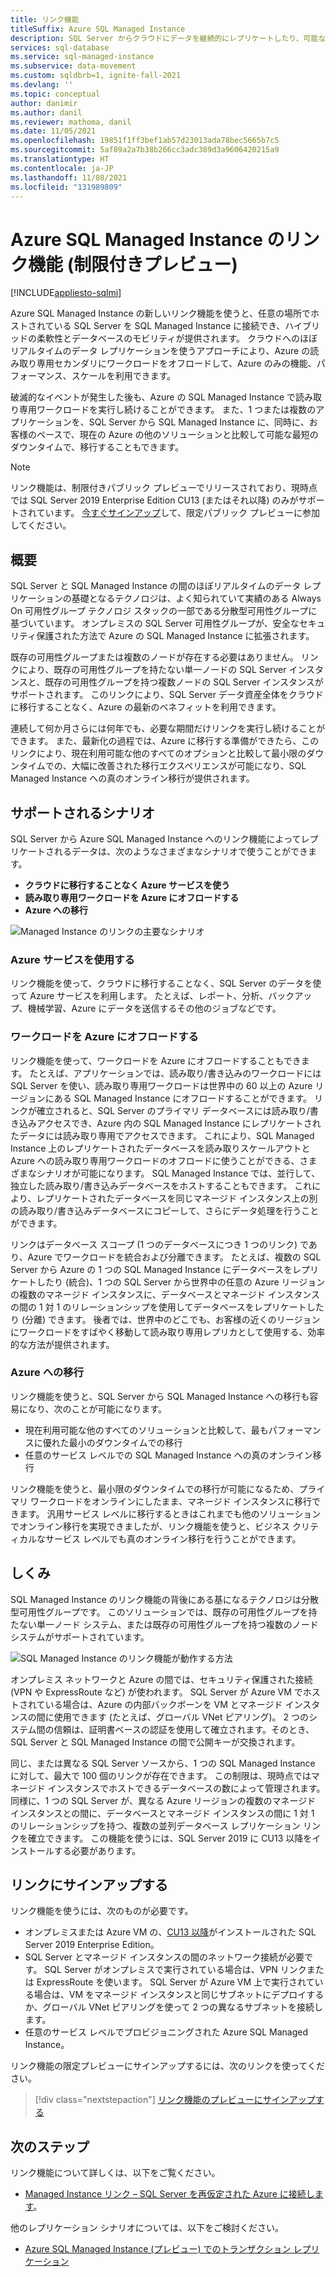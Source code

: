 ```yaml
---
title: リンク機能
titleSuffix: Azure SQL Managed Instance
description: SQL Server からクラウドにデータを継続的にレプリケートしたり、可能な限り短いダウンタイムで SQL Server データベースを移行したりするための、Azure SQL Managed Instance のリンク機能について説明します。
services: sql-database
ms.service: sql-managed-instance
ms.subservice: data-movement
ms.custom: sqldbrb=1, ignite-fall-2021
ms.devlang: ''
ms.topic: conceptual
author: danimir
ms.author: danil
ms.reviewer: mathoma, danil
ms.date: 11/05/2021
ms.openlocfilehash: 19851f1ff3bef1ab57d23013ada78bec5665b7c5
ms.sourcegitcommit: 5af89a2a7b38b266cc3adc389d3a9606420215a9
ms.translationtype: HT
ms.contentlocale: ja-JP
ms.lasthandoff: 11/08/2021
ms.locfileid: "131989809"
---
```

# <a name="link-feature-for-azure-sql-managed-instance-limited-preview"></a>Azure SQL Managed Instance のリンク機能 (制限付きプレビュー)
[!INCLUDE[appliesto-sqlmi](../includes/appliesto-sqlmi.md)]

Azure SQL Managed Instance の新しいリンク機能を使うと、任意の場所でホストされている SQL Server を SQL Managed Instance に接続でき、ハイブリッドの柔軟性とデータベースのモビリティが提供されます。 クラウドへのほぼリアルタイムのデータ レプリケーションを使うアプローチにより、Azure の読み取り専用セカンダリにワークロードをオフロードして、Azure のみの機能、パフォーマンス、スケールを利用できます。 

破滅的なイベントが発生した後も、Azure の SQL Managed Instance で読み取り専用ワークロードを実行し続けることができます。 また、1 つまたは複数のアプリケーションを、SQL Server から SQL Managed Instance に、同時に、お客様のペースで、現在の Azure の他のソリューションと比較して可能な最短のダウンタイムで、移行することもできます。

> [!NOTE]
> リンク機能は、制限付きパブリック プレビューでリリースされており、現時点では SQL Server 2019 Enterprise Edition CU13 (またはそれ以降) のみがサポートされています。 [今すぐサインアップ](https://aka.ms/mi-link-signup)して、限定パブリック プレビューに参加してください。 

## <a name="overview"></a>概要

SQL Server と SQL Managed Instance の間のほぼリアルタイムのデータ レプリケーションの基礎となるテクノロジは、よく知られていて実績のある Always On 可用性グループ テクノロジ スタックの一部である分散型可用性グループに基づいています。 オンプレミスの SQL Server 可用性グループが、安全なセキュリティ保護された方法で Azure の SQL Managed Instance に拡張されます。 

既存の可用性グループまたは複数のノードが存在する必要はありません。 リンクにより、既存の可用性グループを持たない単一ノードの SQL Server インスタンスと、既存の可用性グループを持つ複数ノードの SQL Server インスタンスがサポートされます。 このリンクにより、SQL Server データ資産全体をクラウドに移行することなく、Azure の最新のベネフィットを利用できます。

連続して何か月さらには何年でも、必要な期間だけリンクを実行し続けることができます。 また、最新化の過程では、Azure に移行する準備ができたら、このリンクにより、現在利用可能な他のすべてのオプションと比較して最小限のダウンタイムでの、大幅に改善された移行エクスペリエンスが可能になり、SQL Managed Instance への真のオンライン移行が提供されます。

## <a name="supported-scenarios"></a>サポートされるシナリオ

SQL Server から Azure SQL Managed Instance へのリンク機能によってレプリケートされるデータは、次のようなさまざまなシナリオで使うことができます。 

- **クラウドに移行することなく Azure サービスを使う** 
- **読み取り専用ワークロードを Azure にオフロードする** 
- **Azure への移行**

![Managed Instance のリンクの主要なシナリオ](./media/managed-instance-link/mi-link-main-scenario.png)


### <a name="use-azure-services"></a>Azure サービスを使用する 

リンク機能を使って、クラウドに移行することなく、SQL Server のデータを使って Azure サービスを利用します。 たとえば、レポート、分析、バックアップ、機械学習、Azure にデータを送信するその他のジョブなどです。 

### <a name="offload-workloads-to-azure"></a>ワークロードを Azure にオフロードする 

リンク機能を使って、ワークロードを Azure にオフロードすることもできます。 たとえば、アプリケーションでは、読み取り/書き込みのワークロードには SQL Server を使い、読み取り専用ワークロードは世界中の 60 以上の Azure リージョンにある SQL Managed Instance にオフロードすることができます。 リンクが確立されると、SQL Server のプライマリ データベースには読み取り/書き込みアクセスでき、Azure 内の SQL Managed Instance にレプリケートされたデータには読み取り専用でアクセスできます。 これにより、SQL Managed Instance 上のレプリケートされたデータベースを読み取りスケールアウトと Azure への読み取り専用ワークロードのオフロードに使うことができる、さまざまなシナリオが可能になります。 SQL Managed Instance では、並行して、独立した読み取り/書き込みデータベースをホストすることもできます。 これにより、レプリケートされたデータベースを同じマネージド インスタンス上の別の読み取り/書き込みデータベースにコピーして、さらにデータ処理を行うことができます。

リンクはデータベース スコープ (1 つのデータベースにつき 1 つのリンク) であり、Azure でワークロードを統合および分離できます。 たとえば、複数の SQL Server から Azure の 1 つの SQL Managed Instance にデータベースをレプリケートしたり (統合)、1 つの SQL Server から世界中の任意の Azure リージョンの複数のマネージド インスタンスに、データベースとマネージド インスタンスの間の 1 対 1 のリレーションシップを使用してデータベースをレプリケートしたり (分離) できます。 後者では、世界中のどこでも、お客様の近くのリージョンにワークロードをすばやく移動して読み取り専用レプリカとして使用する、効率的な方法が提供されます。

### <a name="migrate-to-azure"></a>Azure への移行 

リンク機能を使うと、SQL Server から SQL Managed Instance への移行も容易になり、次のことが可能になります。 

- 現在利用可能な他のすべてのソリューションと比較して、最もパフォーマンスに優れた最小のダウンタイムでの移行
- 任意のサービス レベルでの SQL Managed Instance への真のオンライン移行 

リンク機能を使うと、最小限のダウンタイムでの移行が可能になるため、プライマリ ワークロードをオンラインにしたまま、マネージド インスタンスに移行できます。 汎用サービス レベルに移行するときはこれまでも他のソリューションでオンライン移行を実現できましたが、リンク機能を使うと、ビジネス クリティカルなサービス レベルでも真のオンライン移行を行うことができます。 

## <a name="how-it-works"></a>しくみ

SQL Managed Instance のリンク機能の背後にある基になるテクノロジは分散型可用性グループです。 このソリューションでは、既存の可用性グループを持たない単一ノード システム、または既存の可用性グループを持つ複数のノード システムがサポートされています。  

![SQL Managed Instance のリンク機能が動作する方法](./media/managed-instance-link/mi-link-ag-dag.png)

オンプレミス ネットワークと Azure の間では、セキュリティ保護された接続 (VPN や ExpressRoute など) が使われます。 SQL Server が Azure VM でホストされている場合は、Azure の内部バックボーンを VM とマネージド インスタンスの間に使用できます (たとえば、グローバル VNet ピアリング)。 2 つのシステム間の信頼は、証明書ベースの認証を使用して確立されます。そのとき、SQL Server と SQL Managed Instance の間で公開キーが交換されます。

同じ、または異なる SQL Server ソースから、1 つの SQL Managed Instance に対して、最大で 100 個のリンクが存在できます。 この制限は、現時点ではマネージド インスタンスでホストできるデータベースの数によって管理されます。 同様に、1 つの SQL Server が、異なる Azure リージョンの複数のマネージド インスタンスとの間に、データベースとマネージド インスタンスの間に 1 対 1 のリレーションシップを持つ、複数の並列データベース レプリケーション リンクを確立できます。 この機能を使うには、SQL Server 2019 に CU13 以降をインストールする必要があります。

## <a name="sign-up-for-link"></a>リンクにサインアップする

リンク機能を使うには、次のものが必要です。

- オンプレミスまたは Azure VM の、[CU13 以降](https://support.microsoft.com/topic/kb5005679-cumulative-update-13-for-sql-server-2019-5c1be850-460a-4be4-a569-fe11f0adc535)がインストールされた SQL Server 2019 Enterprise Edition。
- SQL Server とマネージド インスタンスの間のネットワーク接続が必要です。 SQL Server がオンプレミスで実行されている場合は、VPN リンクまたは ExpressRoute を使います。 SQL Server が Azure VM 上で実行されている場合は、VM をマネージド インスタンスと同じサブネットにデプロイするか、グローバル VNet ピアリングを使って 2 つの異なるサブネットを接続します。 
- 任意のサービス レベルでプロビジョニングされた Azure SQL Managed Instance。

リンク機能の限定プレビューにサインアップするには、次のリンクを使ってください。 

> [!div class="nextstepaction"]
> [リンク機能のプレビューにサインアップする](https://aka.ms/mi-link-signup)

## <a name="next-steps"></a>次のステップ

リンク機能について詳しくは、以下をご覧ください。

- [Managed Instance リンク – SQL Server を再仮定された Azure に接続します](https://aka.ms/mi-link-techblog)。

他のレプリケーション シナリオについては、以下をご検討ください。 

- [Azure SQL Managed Instance (プレビュー) でのトランザクション レプリケーション](replication-transactional-overview.md)
